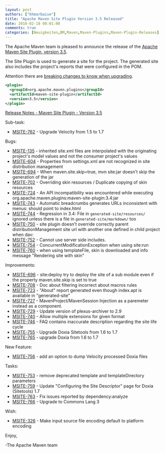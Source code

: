 ```yaml
---
layout: post
authors: ["khmarbaise"]
title: "Apache Maven Site Plugin Version 3.5 Released"
date: 2016-02-18 08:01:00
comments: true
categories: [Neuigkeiten,BM,Maven,Maven-Plugins,Maven-Plugin-Releases]
---
```

The Apache Maven team is pleased to announce the release of the 
[Apache Maven Site Plugin, version 3.5](https://maven.apache.org/plugins/maven-site-plugin/).

The Site Plugin is used to generate a site for the project. The generated site
also includes the project's reports that were configured in the POM.

Attention there are [breaking changes to know when upgrading](https://maven.apache.org/plugins/maven-site-plugin/migrate.html).


``` xml
<plugin>
  <groupId>org.apache.maven.plugins</groupId>
  <artifactId>maven-site-plugin</artifactId>
  <version>3.5</version>
</plugin>
```
<!-- more -->
[Release Notes - Maven Site Plugin - Version 3.5](https://issues.apache.org/jira/secure/ReleaseNote.jspa?projectId=12317923&version=12331531&styleName=Text)

Sub-task:

 * [MSITE-762](https://issues.apache.org/jira/browse/MSITE-762) -  Upgrade Velocity from 1.5 to 1.7

Bugs:

 * [MSITE-135](https://issues.apache.org/jira/browse/MSITE-135) -  inherited site.xml files are interpolated with the originating project's model values and not the consumer project's values
 * [MSITE-604](https://issues.apache.org/jira/browse/MSITE-604) -  Properties from settings.xml are not recognized in site distribution management 
 * [MSITE-694](https://issues.apache.org/jira/browse/MSITE-694) -  When maven.site.skip=true, mvn site:jar doesn't skip the generation of the jar
 * [MSITE-702](https://issues.apache.org/jira/browse/MSITE-702) -  Overriding skin resources / Duplicate copying of skin resources
 * [MSITE-724](https://issues.apache.org/jira/browse/MSITE-724) -  An API incompatibility was encountered while executing org.apache.maven.plugins:maven-site-plugin:3.4:jar
 * [MSITE-743](https://issues.apache.org/jira/browse/MSITE-743) -  Automatic breadcrumbs generates URLs inconsistent with menus: should point to index.html
 * [MSITE-744](https://issues.apache.org/jira/browse/MSITE-744) -  Regression in 3.4: File in `generated-site/resources/` ignored unless there is a file in `generated-site/markdown/` too
 * [MSITE-750](https://issues.apache.org/jira/browse/MSITE-750) -  site plugin doesn't override correctly parent distributionManagement site url with another one defined in child project when dav:
 * [MSITE-752](https://issues.apache.org/jira/browse/MSITE-752) -  Cannot use server side includes.
 * [MSITE-754](https://issues.apache.org/jira/browse/MSITE-754) -  ConcurrentModificationException when using site:run
 * [MSITE-760](https://issues.apache.org/jira/browse/MSITE-760) -  when using templateFile, skin is downloaded and info message "Rendering site with skin"

Improvements:

 * [MSITE-696](https://issues.apache.org/jira/browse/MSITE-696) -  site:deploy try to deploy the site of a sub module even if the property maven.site.skip is set to true
 * [MSITE-708](https://issues.apache.org/jira/browse/MSITE-708) -  Doc about filtering incorrect about macros rules
 * [MSITE-723](https://issues.apache.org/jira/browse/MSITE-723) -  "About" report generated even though index.apt is available in "generated-site"
 * [MSITE-727](https://issues.apache.org/jira/browse/MSITE-727) -  MavenProject/MavenSession Injection as a paremeter instead as a component.
 * [MSITE-729](https://issues.apache.org/jira/browse/MSITE-729) -  Update version of plexus-archiver to 2.9
 * [MSITE-740](https://issues.apache.org/jira/browse/MSITE-740) -  Allow multiple extensions for given format
 * [MSITE-746](https://issues.apache.org/jira/browse/MSITE-746) -  FAQ contains inaccurate description regarding the site life cycle
 * [MSITE-755](https://issues.apache.org/jira/browse/MSITE-755) -  Upgrade Doxia Sitetools from 1.6 to 1.7
 * [MSITE-765](https://issues.apache.org/jira/browse/MSITE-765) -  upgrade Doxia from 1.6 to 1.7

New Feature:

 * [MSITE-756](https://issues.apache.org/jira/browse/MSITE-756) -  add an option to dump Velocity processed Doxia files

Tasks:

 * [MSITE-753](https://issues.apache.org/jira/browse/MSITE-753) -  remove deprecated template and templateDirectory parameters
 * [MSITE-759](https://issues.apache.org/jira/browse/MSITE-759) -  Update "Configuring the Site Descriptor" page for Doxia (Sitetools) 1.7
 * [MSITE-763](https://issues.apache.org/jira/browse/MSITE-763) -  Fix issues reported by dependency:analyze
 * [MSITE-766](https://issues.apache.org/jira/browse/MSITE-766) -  Upgrade to Commons Lang 3

Wish:

 * [MSITE-326](https://issues.apache.org/jira/browse/MSITE-326) -  Make input source file encoding default to platform encoding

Enjoy,
 
-The Apache Maven team


